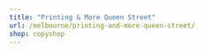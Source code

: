```yaml
---
title: "Printing & More Queen Street"
url: /melbourne/printing-and-more-queen-street/
shop: copyshop
---
```

